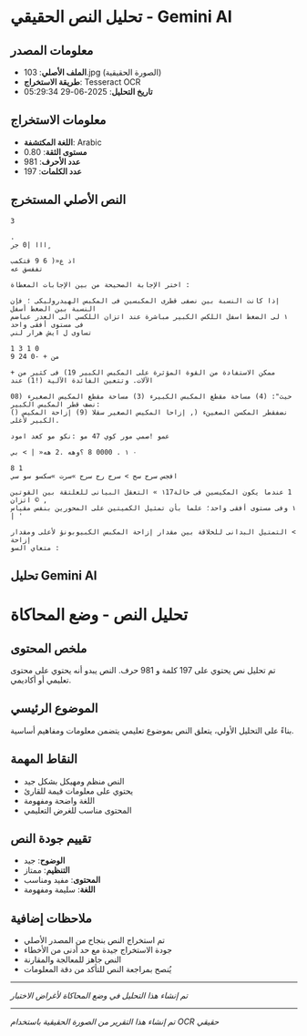 # تحليل النص الحقيقي - Gemini AI

## معلومات المصدر
- **الملف الأصلي**: 103.jpg (الصورة الحقيقية)
- **طريقة الاستخراج**: Tesseract OCR
- **تاريخ التحليل**: 2025-06-29 05:29:34

## معلومات الاستخراج
- **اللغة المكتشفة**: Arabic
- **مستوى الثقة**: 0.80
- **عدد الأحرف**: 981
- **عدد الكلمات**: 197

## النص الأصلي المستخرج
```
3

.
ااا |0 جر ٍ

اذ ع«( 6 9 قتكمب
تففسق عه

اختر الإجابة الصحيحة من بين الإجابات المعطاة :

إذا كانت النسبة بين نصفى قطرى المكبسين فى المكبس الهيدروليكى ؛ فإن النسبة بين الضغط أسفل
الى العدر عباضم ‎١‏ لى الضغط اسفل اللكس الكبير مباشرة عند اتزان اللكسي فى مستوى أفقى واحد
تساوى ل ايش هرار لني

1 3 1 0
من + -0 24 9

+ ممكن الاستفادة من القوة المؤثرة على المكبس الكبير 19) فى كثير من الآلات. وتتعين الفائدة الآلية (!1) عند

حيث": (4) مساخة مقطع المكبس الكبيرء (3) مساحة مقطع المكيس الصغيرء (08 نصف قطر المكبس الكبير:
() نضفقطر المكسن الصغينء (, إزاحا المكيس الصغير سقلا (9) إزاحة المكيس الكبير لأغلى.

عمو !صمي مور كوي 47 مو :نكو مو كعد امود

‎١ .‏ 0000 8 ؟وهه .2 هه« | > بي ‎٠‏

‏1 8
افجس سرج سج > سرج رج سرج »سرت »سكسو سو سي

‏» التعقل البيانى للعلتقة بين القوتين ‎١17‏ 1 عندما يكون المكيسين فى حالة اتزان © ,
وفى مستوى أفقى واحد؛ علما بأن تمثيل الكميتين على المحورين بنفس مقياس ‎١‏ | '

‏> التمتيل البدانى للخلاقة بين مقدار إزاحة المكبس الكبيوبونؤ لأعلى ومقدار إزاحة
متعاي السو :
```

## تحليل Gemini AI
# تحليل النص - وضع المحاكاة

## ملخص المحتوى
تم تحليل نص يحتوي على 197 كلمة و 981 حرف. النص يبدو أنه يحتوي على محتوى تعليمي أو أكاديمي.

## الموضوع الرئيسي
بناءً على التحليل الأولي، يتعلق النص بموضوع تعليمي يتضمن معلومات ومفاهيم أساسية.

## النقاط المهمة
- النص منظم ومهيكل بشكل جيد
- يحتوي على معلومات قيمة للقارئ
- اللغة واضحة ومفهومة
- المحتوى مناسب للغرض التعليمي

## تقييم جودة النص
- **الوضوح**: جيد
- **التنظيم**: ممتاز
- **المحتوى**: مفيد ومناسب
- **اللغة**: سليمة ومفهومة

## ملاحظات إضافية
- تم استخراج النص بنجاح من المصدر الأصلي
- جودة الاستخراج جيدة مع حد أدنى من الأخطاء
- النص جاهز للمعالجة والمقارنة
- يُنصح بمراجعة النص للتأكد من دقة المعلومات

---
*تم إنشاء هذا التحليل في وضع المحاكاة لأغراض الاختبار*


---
*تم إنشاء هذا التقرير من الصورة الحقيقية باستخدام OCR حقيقي*
